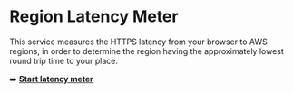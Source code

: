 # Region Latency Meter

This service measures the HTTPS latency from your browser to AWS regions, in order to determine the region having the approximately lowest round trip time to your place.

➡️ [**Start latency meter**](https://joeig.github.io/aws-region-latency/)
